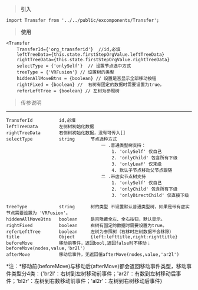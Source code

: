  >**引入**
 
```
import Transfer from '../../public/excomponents/Transfer';
```
>**使用**

```
<Transfer 
    TransferId={'org_transferid'}  //id,必填
	leftTreeData={this.state.firstStepOrgValue.leftTreeData} 
	rightTreeData={this.state.firstStepOrgValue.rightTreeData}
    selectType = {'onlySelf'}  // 设置节点选中方式
    treeType = {'VRFusion'} // 设置树的类型
    hiddenAllMoveBtns = {boolean} // 设置是否显示全部移动按钮
    rightFixed = {boolean} //  右树有固定的数据时需要设置为true。
    referLeftTree = {boolean} // 左树为参照树
```
> 传参说明

---
    TransferId          id,必填
    leftTreeData        左侧树初始化数据
    rightTreeData       右侧树初始化数据，没有可传入[]
    selectType          string      节点选种方式 
                                        一 .普通类型树支持：
                                            1. 'onlySelf' 仅自己  
                                            2. 'onlyChild' 包含所有下级  
                                            3. 'onlyLeaf' 仅末级 
                                            4. 默认子节点移动父节点跟随
                                        二 .带虚实节点树支持
                                            1. 'onlySelf' 仅自己
                                            2. 'onlyChild' 包含所有下级
                                            3. 'onlyDirectChild' 仅直接下级

    treeType            string      树的类型 不设置默认普通类型树，如果是带有虚实节点需要设置为 'VRFusion'。
    hiddenAllMoveBtns   boolean     是否隐藏全左、全右按钮，默认显示。
    rightFixed          boolean     右树有固定的数据时需要设置为true。
    referLeftTree       boolean     左树为参照树（右移时左树数据不会移除）
    title               Object      {left:lefttitle,right:righttitle}
    beforeMove          移动前事件，返回bool,返回false时不移动；beforeMove(nodes,value,'br2l')
    afterMove           移动后事件，无返回值afterMove(nodes,value,'ar2l')

*注：*移动前(beforeMove)与移动后(afterMove)都会返回移动事件类型，移动事件类型分4类：{'br2l'：右树到左树移动前事件；'ar2l'：有数到左树移动后事件；'bl2r'：左树到右数移动前事件；'al2r'：左树到右树移动后事件}

